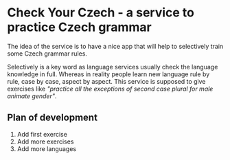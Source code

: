 # Check Your Czech - a service to practice Czech grammar

The idea of the service is to have a nice app that will help to selectively train some Czech grammar rules. 

Selectively is a key word as language services usually check the language knowledge in full. Whereas in reality people learn new language rule by rule, case by case, aspect by aspect. This service is supposed to give exercises like *"practice all the exceptions of second case plural for male animate gender"*.

## Plan of development

1. Add first exercise
2. Add more exercises
3. Add more languages

